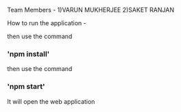 Team Members -
1)VARUN MUKHERJEE 
2)SAKET RANJAN


How to run the application -


then use the command 
### 'npm install'

then use the command 
### 'npm start'



It will open the web application